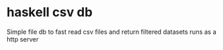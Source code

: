 # haskell csv db

Simple file db to fast read csv files and return filtered datasets
runs as a http server
